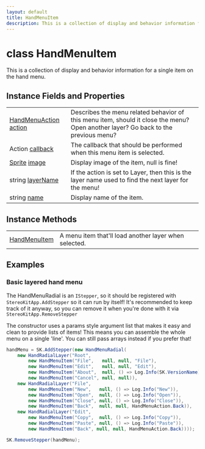 ```yaml
---
layout: default
title: HandMenuItem
description: This is a collection of display and behavior information for a single item on the hand menu.
---
```

# class HandMenuItem

This is a collection of display and behavior information for
a single item on the hand menu.

## Instance Fields and Properties

|  |  |
|--|--|
|[HandMenuAction]({{site.url}}/Pages/StereoKit.Framework/HandMenuAction.html) [action]({{site.url}}/Pages/StereoKit.Framework/HandMenuItem/action.html)|Describes the menu related behavior of this menu item, should it close the menu? Open another layer? Go back to the previous menu?|
|Action [callback]({{site.url}}/Pages/StereoKit.Framework/HandMenuItem/callback.html)|The callback that should be performed when this menu item is selected.|
|[Sprite]({{site.url}}/Pages/StereoKit/Sprite.html) [image]({{site.url}}/Pages/StereoKit.Framework/HandMenuItem/image.html)|Display image of the item, null is fine!|
|string [layerName]({{site.url}}/Pages/StereoKit.Framework/HandMenuItem/layerName.html)|If the action is set to Layer, then this is the layer name used to find the next layer for the menu!|
|string [name]({{site.url}}/Pages/StereoKit.Framework/HandMenuItem/name.html)|Display name of the item.|

## Instance Methods

|  |  |
|--|--|
|[HandMenuItem]({{site.url}}/Pages/StereoKit.Framework/HandMenuItem/HandMenuItem.html)|A menu item that'll load another layer when selected.|

## Examples

### Basic layered hand menu

The HandMenuRadial is an `IStepper`, so it should be registered with
`StereoKitApp.AddStepper` so it can run by itself! It's recommended to
keep track of it anyway, so you can remove it when you're done with it
via `StereoKitApp.RemoveStepper`

The constructor uses a params style argument list that makes it easy and
clean to provide lists of items! This means you can assemble the whole
menu on a single 'line'. You can still pass arrays instead if you prefer
that!
```csharp
handMenu = SK.AddStepper(new HandMenuRadial(
	new HandRadialLayer("Root",
		new HandMenuItem("File",   null, null, "File"),
		new HandMenuItem("Edit",   null, null, "Edit"),
		new HandMenuItem("About",  null, () => Log.Info(SK.VersionName)),
		new HandMenuItem("Cancel", null, null)),
	new HandRadialLayer("File", 
		new HandMenuItem("New",   null, () => Log.Info("New")),
		new HandMenuItem("Open",  null, () => Log.Info("Open")),
		new HandMenuItem("Close", null, () => Log.Info("Close")),
		new HandMenuItem("Back",  null, null, HandMenuAction.Back)),
	new HandRadialLayer("Edit",
		new HandMenuItem("Copy",  null, () => Log.Info("Copy")),
		new HandMenuItem("Paste", null, () => Log.Info("Paste")),
		new HandMenuItem("Back", null, null, HandMenuAction.Back))));
```

```csharp
SK.RemoveStepper(handMenu); 
```

